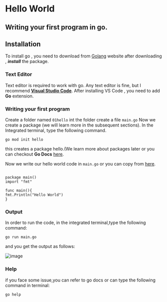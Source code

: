 # Hello World 
## Writing your first program in go.

## Installation
To install go , you need to download from [Golang](go.dev) website
after downloading , ***install*** the package.

### Text Editor
Text editor is required to work with go.
Any text editor is fine, but I recommend [**Visual Studio Code**](https://code.visualstudio.com/).
After installing VS Code , you need to add **Go** extension.

### Writing your first program
Create a folder named  `01hello`
int the folder create a file `main.go`
Now we create a package (we will learn more in the subsequent sections). In the Integrated terminal, type the following command.
```
go mod init hello
```
this creates a package hello.(We learn more about packages later or you can checkout **Go Docs** [here](https://go.dev/doc/).

Now we write our hello world code in `main.go`
or you can copy from [here](https://github.com/adityakode/Golang/blob/main/hello.go).



```

package main()
import "fmt"

func main(){
fmt.Println("Hello World")
}
```
### Output
In order to run the code, in the integrated terminal,type the following command:
```
go run main.go
```
and you get the output as follows:

![image](https://user-images.githubusercontent.com/105551807/197955993-94d310ca-d6b6-449e-a0d6-b0174ba6a60c.png)

### Help
if you face some issue,you can refer to go docs or can type the following command in terminal:
```
go help
```


